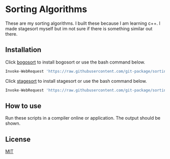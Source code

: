 # Sorting Algorithms

These are my sorting algorithms. I built these because I am learning c++. I made stagesort myself but im not sure if there is something similar out there.

## Installation

Click [bogosort](https://git-package.github.io/sorting-algorithms/bogosort.cpp) to install bogosort or use the bash command below.

```bash
Invoke-WebRequest 'https://raw.githubusercontent.com/git-package/sorting-algorithms/main/bogosort.cpp' -OutFile ./bogosort.cpp
```
Click [stagesort](https://git-package.github.io/sorting-algorithms/stagesort.cpp) to install stagesort or use the bash command below.

```bash
Invoke-WebRequest 'https://raw.githubusercontent.com/git-package/sorting-algorithms/main/stagesort.cpp' -OutFile ./bogosort.cpp
```

## How to use

Run these scripts in a compiler online or application. The output should be shown.

## License

[MIT](https://choosealicense.com/licenses/mit/)

